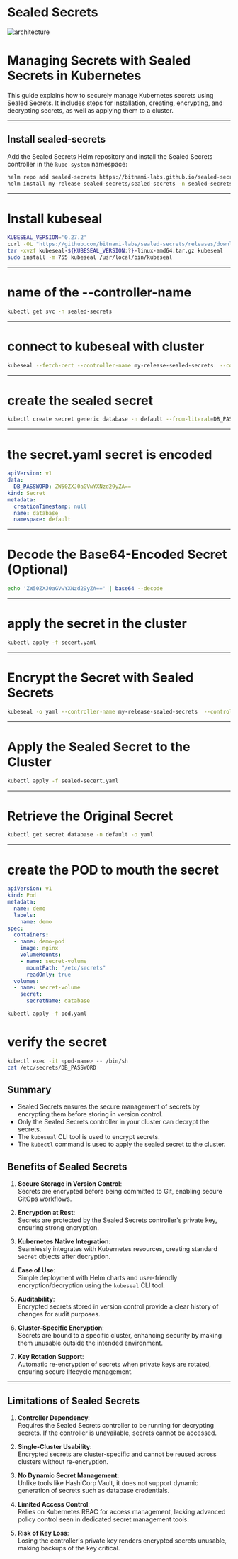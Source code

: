 # Sealed Secrets

![architecture](<Screenshot from 2024-11-23 15-05-11.png>)

# **Managing Secrets with Sealed Secrets in Kubernetes**

This guide explains how to securely manage Kubernetes secrets using Sealed Secrets. It includes steps for installation, creating, encrypting, and decrypting secrets, as well as applying them to a cluster.

---
## Install sealed-secrets
Add the Sealed Secrets Helm repository and install the Sealed Secrets controller in the `kube-system` namespace:

```bash 
helm repo add sealed-secrets https://bitnami-labs.github.io/sealed-secrets
helm install my-release sealed-secrets/sealed-secrets -n sealed-secrets --create-namespace
```
---

# Install kubeseal 

```bash
KUBESEAL_VERSION='0.27.2'
curl -OL "https://github.com/bitnami-labs/sealed-secrets/releases/download/v${KUBESEAL_VERSION:?}/kubeseal-${KUBESEAL_VERSION:?}-linux-amd64.tar.gz"
tar -xvzf kubeseal-${KUBESEAL_VERSION:?}-linux-amd64.tar.gz kubeseal
sudo install -m 755 kubeseal /usr/local/bin/kubeseal
```
---

# name of the --controller-name

```bash
kubectl get svc -n sealed-secrets
```
---

# connect to kubeseal with cluster

```bash
kubeseal --fetch-cert --controller-name my-release-sealed-secrets  --controller-namespace sealed-secrets
```
---

# create the sealed secret 

```bash
kubectl create secret generic database -n default --from-literal=DB_PASSWORD=enterthepassword --dry-run=client -o yaml > secert.yaml 
```
---

# the secret.yaml secret is encoded 

```yaml
apiVersion: v1
data:
  DB_PASSWORD: ZW50ZXJ0aGVwYXNzd29yZA==
kind: Secret
metadata:
  creationTimestamp: null
  name: database
  namespace: default
```

----

# Decode the Base64-Encoded Secret (Optional)
```bash
echo 'ZW50ZXJ0aGVwYXNzd29yZA==' | base64 --decode
```
---

# apply the secret in the cluster
```bash
kubectl apply -f secert.yaml
```
---

#  Encrypt the Secret with Sealed Secrets

```bash
kubeseal -o yaml --controller-name my-release-sealed-secrets  --controller-namespace sealed-secrets < secert.yaml > sealed-secert.yaml 
```
---

#  Apply the Sealed Secret to the Cluster

```bash
kubectl apply -f sealed-secert.yaml
```
---

# Retrieve the Original Secret

```bash 
kubectl get secret database -n default -o yaml
```

---

# create the POD to mouth the secret

```yaml
apiVersion: v1
kind: Pod
metadata:
  name: demo
  labels:
    name: demo
spec:
  containers:
  - name: demo-pod
    image: nginx
    volumeMounts:
    - name: secret-volume
      mountPath: "/etc/secrets"
      readOnly: true
  volumes:
  - name: secret-volume
    secret:
      secretName: database


```

```bash
kubectl apply -f pod.yaml
```

# verify the secret
```bash
kubectl exec -it <pod-name> -- /bin/sh
cat /etc/secrets/DB_PASSWORD
```

## **Summary**
- Sealed Secrets ensures the secure management of secrets by encrypting them before storing in version control.
- Only the Sealed Secrets controller in your cluster can decrypt the secrets.
- The `kubeseal` CLI tool is used to encrypt secrets.
- The `kubectl` command is used to apply the sealed secret to the cluster.


## **Benefits of Sealed Secrets**

1. **Secure Storage in Version Control**:  
   Secrets are encrypted before being committed to Git, enabling secure GitOps workflows.

2. **Encryption at Rest**:  
   Secrets are protected by the Sealed Secrets controller's private key, ensuring strong encryption.

3. **Kubernetes Native Integration**:  
   Seamlessly integrates with Kubernetes resources, creating standard `Secret` objects after decryption.

4. **Ease of Use**:  
   Simple deployment with Helm charts and user-friendly encryption/decryption using the `kubeseal` CLI tool.

5. **Auditability**:  
   Encrypted secrets stored in version control provide a clear history of changes for audit purposes.

6. **Cluster-Specific Encryption**:  
   Secrets are bound to a specific cluster, enhancing security by making them unusable outside the intended environment.

7. **Key Rotation Support**:  
   Automatic re-encryption of secrets when private keys are rotated, ensuring secure lifecycle management.

---

## **Limitations of Sealed Secrets**

1. **Controller Dependency**:  
   Requires the Sealed Secrets controller to be running for decrypting secrets. If the controller is unavailable, secrets cannot be accessed.

2. **Single-Cluster Usability**:  
   Encrypted secrets are cluster-specific and cannot be reused across clusters without re-encryption.

3. **No Dynamic Secret Management**:  
   Unlike tools like HashiCorp Vault, it does not support dynamic generation of secrets such as database credentials.

4. **Limited Access Control**:  
   Relies on Kubernetes RBAC for access management, lacking advanced policy control seen in dedicated secret management tools.

5. **Risk of Key Loss**:  
   Losing the controller's private key renders encrypted secrets unusable, making backups of the key critical.
